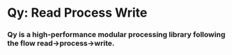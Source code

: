 # Qy: Read Process Write

### Qy is a high-performance modular processing library following the flow read->process->write.